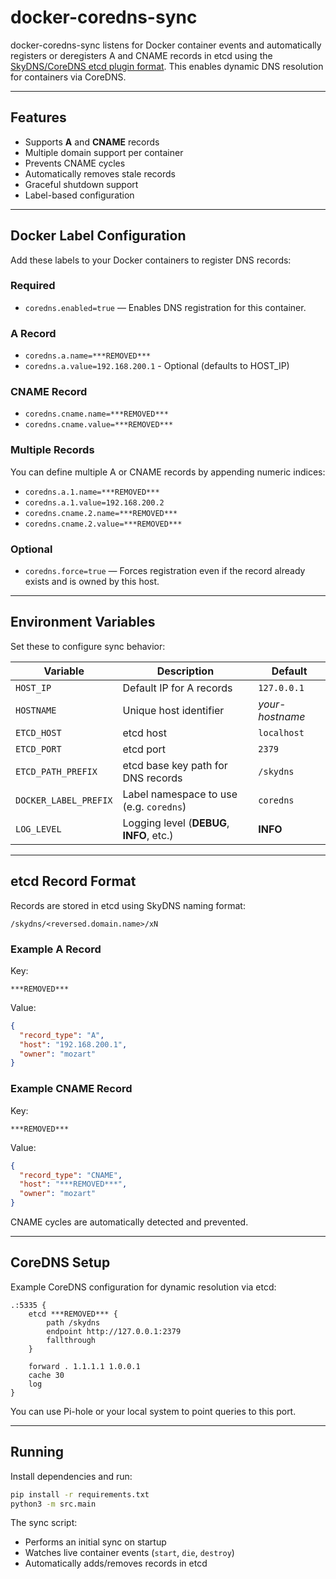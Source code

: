 # docker-coredns-sync

docker-coredns-sync listens for Docker container events and automatically registers or deregisters A and CNAME records in etcd using the [SkyDNS/CoreDNS etcd plugin format](https://coredns.io/plugins/etcd/). This enables dynamic DNS resolution for containers via CoreDNS.

---

## Features
* Supports **A** and **CNAME** records
* Multiple domain support per container
* Prevents CNAME cycles
* Automatically removes stale records
* Graceful shutdown support
* Label-based configuration

---

## Docker Label Configuration

Add these labels to your Docker containers to register DNS records:

### Required
* `coredns.enabled=true` — Enables DNS registration for this container.

### A Record

* `coredns.a.name=***REMOVED***`
* `coredns.a.value=192.168.200.1` -  Optional (defaults to HOST_IP)

### CNAME Record

* `coredns.cname.name=***REMOVED***`
* `coredns.cname.value=***REMOVED***`

### Multiple Records

You can define multiple A or CNAME records by appending numeric indices:

* `coredns.a.1.name=***REMOVED***`
* `coredns.a.1.value=192.168.200.2`
* `coredns.cname.2.name=***REMOVED***`
* `coredns.cname.2.value=***REMOVED***`

### Optional
* `coredns.force=true` — Forces registration even if the record already exists and is owned by this host.

---

## Environment Variables

Set these to configure sync behavior:

| Variable | Description | Default |
| --- | --- | --- |
| `HOST_IP` | Default IP for A records | `127.0.0.1` |
| `HOSTNAME` | Unique host identifier | *your-hostname* |
| `ETCD_HOST` | etcd host | `localhost` |
| `ETCD_PORT` | etcd port | `2379` |
| `ETCD_PATH_PREFIX` | etcd base key path for DNS records | `/skydns` |
| `DOCKER_LABEL_PREFIX` | Label namespace to use (e.g. `coredns`) | `coredns` |
| `LOG_LEVEL` | Logging level (**DEBUG**, **INFO**, etc.) | **INFO** |
---

## etcd Record Format

Records are stored in etcd using SkyDNS naming format:
```
/skydns/<reversed.domain.name>/xN
```

### Example A Record

Key:
```
***REMOVED***
```

Value:
```json
{
  "record_type": "A",
  "host": "192.168.200.1",
  "owner": "mozart"
}
```

### Example CNAME Record

Key:
```
***REMOVED***
```

Value:
```json
{
  "record_type": "CNAME",
  "host": "***REMOVED***",
  "owner": "mozart"
}
```

CNAME cycles are automatically detected and prevented.

---

## CoreDNS Setup

Example CoreDNS configuration for dynamic resolution via etcd:

```hcl
.:5335 {
    etcd ***REMOVED*** {
        path /skydns
        endpoint http://127.0.0.1:2379
        fallthrough
    }

    forward . 1.1.1.1 1.0.0.1
    cache 30
    log
}
```

You can use Pi-hole or your local system to point queries to this port.

---

## Running

Install dependencies and run:

```bash
pip install -r requirements.txt
python3 -m src.main
```

The sync script:
* Performs an initial sync on startup
* Watches live container events (`start`, `die`, `destroy`)
* Automatically adds/removes records in etcd
